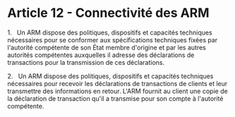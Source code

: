 # Article 12 - Connectivité des ARM


1.   Un ARM dispose des politiques, dispositifs et capacités techniques nécessaires pour se conformer aux spécifications techniques fixées par l'autorité compétente de son État membre d'origine et par les autres autorités compétentes auxquelles il adresse des déclarations de transactions pour la transmission de ces déclarations.

2.   Un ARM dispose des politiques, dispositifs et capacités techniques nécessaires pour recevoir les déclarations de transactions de clients et leur transmettre des informations en retour. L'ARM fournit au client une copie de la déclaration de transaction qu'il a transmise pour son compte à l'autorité compétente.
